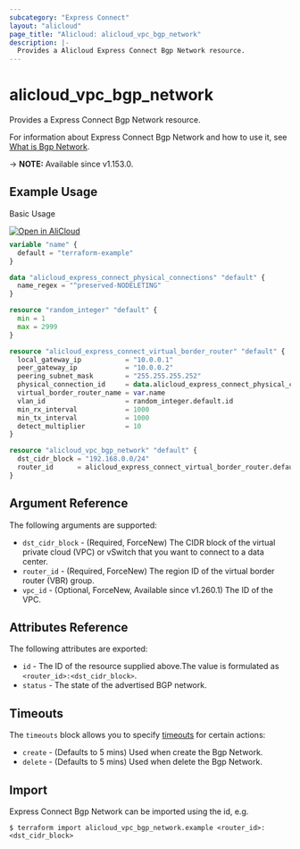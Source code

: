 ```yaml
---
subcategory: "Express Connect"
layout: "alicloud"
page_title: "Alicloud: alicloud_vpc_bgp_network"
description: |-
  Provides a Alicloud Express Connect Bgp Network resource.
---
```


# alicloud_vpc_bgp_network

Provides a Express Connect Bgp Network resource.



For information about Express Connect Bgp Network and how to use it, see [What is Bgp Network](https://www.alibabacloud.com/help/en/express-connect/developer-reference/api-vpc-2016-04-28-addbgpnetwork-express-connect).

-> **NOTE:** Available since v1.153.0.

## Example Usage

Basic Usage

<div style="display: block;margin-bottom: 40px;"><div class="oics-button" style="float: right;position: absolute;margin-bottom: 10px;">
  <a href="https://api.aliyun.com/terraform?resource=alicloud_vpc_bgp_network&exampleId=7e2fe32d-0fc7-43d0-03af-5b8de718bb3db4437e83&activeTab=example&spm=docs.r.vpc_bgp_network.0.7e2fe32d0f&intl_lang=EN_US" target="_blank">
    <img alt="Open in AliCloud" src="https://img.alicdn.com/imgextra/i1/O1CN01hjjqXv1uYUlY56FyX_!!6000000006049-55-tps-254-36.svg" style="max-height: 44px; max-width: 100%;">
  </a>
</div></div>

```terraform
variable "name" {
  default = "terraform-example"
}

data "alicloud_express_connect_physical_connections" "default" {
  name_regex = "^preserved-NODELETING"
}

resource "random_integer" "default" {
  min = 1
  max = 2999
}

resource "alicloud_express_connect_virtual_border_router" "default" {
  local_gateway_ip           = "10.0.0.1"
  peer_gateway_ip            = "10.0.0.2"
  peering_subnet_mask        = "255.255.255.252"
  physical_connection_id     = data.alicloud_express_connect_physical_connections.default.connections.0.id
  virtual_border_router_name = var.name
  vlan_id                    = random_integer.default.id
  min_rx_interval            = 1000
  min_tx_interval            = 1000
  detect_multiplier          = 10
}

resource "alicloud_vpc_bgp_network" "default" {
  dst_cidr_block = "192.168.0.0/24"
  router_id      = alicloud_express_connect_virtual_border_router.default.id
}
```

## Argument Reference

The following arguments are supported:
* `dst_cidr_block` - (Required, ForceNew) The CIDR block of the virtual private cloud (VPC) or vSwitch that you want to connect to a data center.
* `router_id` - (Required, ForceNew) The region ID of the virtual border router (VBR) group.
* `vpc_id` - (Optional, ForceNew, Available since v1.260.1) The ID of the VPC.

## Attributes Reference

The following attributes are exported:
* `id` - The ID of the resource supplied above.The value is formulated as `<router_id>:<dst_cidr_block>`.
* `status` - The state of the advertised BGP network.

## Timeouts

The `timeouts` block allows you to specify [timeouts](https://developer.hashicorp.com/terraform/language/resources/syntax#operation-timeouts) for certain actions:
* `create` - (Defaults to 5 mins) Used when create the Bgp Network.
* `delete` - (Defaults to 5 mins) Used when delete the Bgp Network.

## Import

Express Connect Bgp Network can be imported using the id, e.g.

```shell
$ terraform import alicloud_vpc_bgp_network.example <router_id>:<dst_cidr_block>
```
